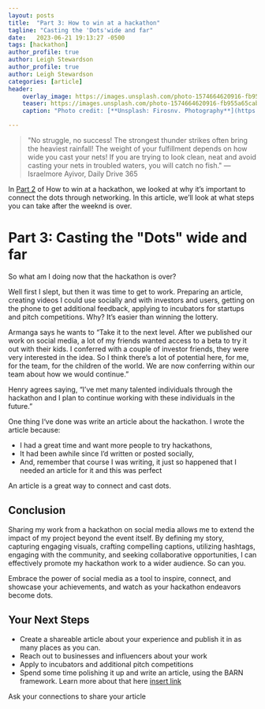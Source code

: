 ```yaml
---
layout: posts
title:  "Part 3: How to win at a hackathon"
tagline: "Casting the 'Dots'wide and far"
date:   2023-06-21 19:13:27 -0500
tags: [hackathon]
author_profile: true
author: Leigh Stewardson
author_profile: true
author: Leigh Stewardson
categories: [article]
header:
    overlay_image: https://images.unsplash.com/photo-1574664620916-fb955a65cab3
    teaser: https://images.unsplash.com/photo-1574664620916-fb955a65cab3
    caption: "Photo credit: [**Unsplash: Firosnv. Photography**](https://unsplash.com/@firosnv)"

---
```


>"No struggle, no success! The strongest thunder strikes often bring the heaviest rainfall! The weight of your fulfillment depends on how wide you cast your nets! If you are trying to look clean, neat and avoid casting your nets in troubled waters, you will catch no fish." 
― Israelmore Ayivor, Daily Drive 365

In [Part 2]() of How to win at a hackathon, we looked at why it’s important to connect the dots through networking. In this article, we’ll look at what steps you can take after the weeknd is over.

# Part 3: Casting the "Dots" wide and far
So what am I doing now that the hackathon is over? 

Well first I slept, but then it was time to get to work. Preparing an article, creating videos I could use socially and with investors and users, getting on the phone to get additional feedback, applying to incubators for startups and pitch competitions. Why? It’s easier than winning the lottery. 

Armanga says he wants to “Take it to the next level. After we published our work on social media, a lot of my friends wanted access to a beta to try it out with their kids. I conferred with a couple of investor friends, they were very interested in the idea. So I think there’s a lot of potential here, for me, for the team, for the children of the world. We are now conferring within our team about how we would continue.”

Henry agrees saying, “I’ve met many talented individuals through the hackathon and I plan to continue working with these individuals in the future.”

One thing I‘ve done  was write an article about the hackathon. I wrote the article because: 
* I had a great time and want more people to try hackathons,
* It had been awhile since I’d written or posted socially,
* And, remember that course I was writing, it just so happened that I needed an article for it and this was perfect

An article is a great way to connect and cast dots.

## Conclusion
Sharing my work from a hackathon on social media allows me to extend the impact of my  project beyond the event itself. By defining my story, capturing engaging visuals, crafting compelling captions, utilizing hashtags, engaging with the community, and seeking collaborative opportunities, I can effectively promote my hackathon work to a wider audience. So can you.  

Embrace the power of social media as a tool to inspire, connect, and showcase your achievements, and watch as your hackathon endeavors become dots.

## Your Next Steps
* Create a shareable article about your experience and publish it in as many places as you can.
* Reach out to businesses and influencers about your work
* Apply to incubators and additional pitch competitions
* Spend some time polishing it up and write an article, using the BARN framework. Learn more about that here [insert link]()

Ask your connections to share your article
